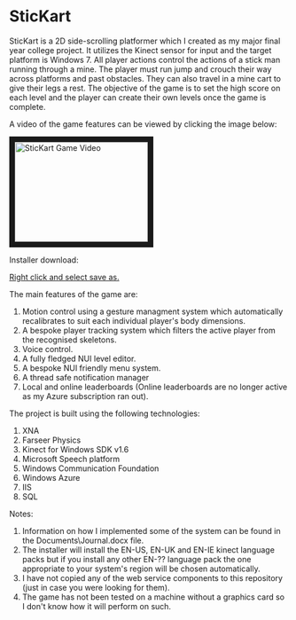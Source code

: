 # SticKart

SticKart is a 2D side-scrolling platformer which I created as my major final year college project.
It utilizes the Kinect sensor for input and the target platform is Windows 7.
All player actions control the actions of a stick man running through a mine. 
The player must run jump and crouch their way across platforms and past obstacles. 
They can also travel in a mine cart to give their legs a rest.
The objective of the game is to set the high score on each level and the player can create their own levels once the game is complete.

A video of the game features can be viewed by clicking the image below:

<a href="http://www.youtube.com/watch?feature=player_embedded&v=5-o6HtFZbb4
" target="_blank"><img src="http://img.youtube.com/vi/5-o6HtFZbb4/0.jpg" 
alt="SticKart Game Video" width="240" height="180" border="10" /></a>

Installer download:

<a href="http://www.keithcully.com/files/SticKart.zip">Right click and select save as.</a>

The main features of the game are:

1. Motion control using a gesture managment system which automatically recalibrates to suit each individual player's body dimensions.
2. A bespoke player tracking system which filters the active player from the recognised skeletons.
3. Voice control.
4. A fully fledged NUI level editor.
5. A bespoke NUI friendly menu system.
6. A thread safe notification manager 
7. Local and online leaderboards (Online leaderboards are no longer active as my Azure subscription ran out).

The project is built using the following technologies:

1. XNA
2. Farseer Physics
3. Kinect for Windows SDK v1.6
4. Microsoft Speech platform
5. Windows Communication Foundation
6. Windows Azure
7. IIS
8. SQL 

Notes:

1. Information on how I implemented some of the system can be found in the Documents\Journal.docx file.
2. The installer will install the EN-US, EN-UK and EN-IE kinect language packs but if you install any other EN-?? language pack the one appropriate to your system's region will be chosen automatically.
3. I have not copied any of the web service components to this repository (just in case you were looking for them).
5. The game has not been tested on a machine without a graphics card so I don't know how it will perform on such.
 
